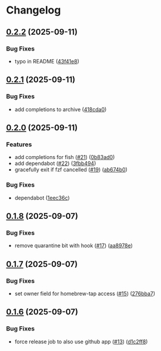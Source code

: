 # Changelog

## [0.2.2](https://github.com/hugginsio/talosctx/compare/v0.2.1...v0.2.2) (2025-09-11)


### Bug Fixes

* typo in README ([43f41e8](https://github.com/hugginsio/talosctx/commit/43f41e8410fd5715cc24eb4bc58e097eb02f5f5e))

## [0.2.1](https://github.com/hugginsio/talosctx/compare/v0.2.0...v0.2.1) (2025-09-11)


### Bug Fixes

* add completions to archive ([418cda0](https://github.com/hugginsio/talosctx/commit/418cda0a9d1b8133881c3a5508afa4e1d864034e))

## [0.2.0](https://github.com/hugginsio/talosctx/compare/v0.1.8...v0.2.0) (2025-09-11)


### Features

* add completions for fish ([#21](https://github.com/hugginsio/talosctx/issues/21)) ([0b83ad0](https://github.com/hugginsio/talosctx/commit/0b83ad031ae6314a29d4b49b12e3277f8b5597dd))
* add dependabot ([#22](https://github.com/hugginsio/talosctx/issues/22)) ([3fbb494](https://github.com/hugginsio/talosctx/commit/3fbb4943c8860ad7dacff2a3321d5de267b4c4bb))
* gracefully exit if fzf cancelled ([#19](https://github.com/hugginsio/talosctx/issues/19)) ([ab674b0](https://github.com/hugginsio/talosctx/commit/ab674b08b8a35371238c45530eceb626b1f94d37))


### Bug Fixes

* dependabot ([1eec36c](https://github.com/hugginsio/talosctx/commit/1eec36c5cd45b357fca1878cf1a3f88bdb325169))

## [0.1.8](https://github.com/hugginsio/talosctx/compare/v0.1.7...v0.1.8) (2025-09-07)


### Bug Fixes

* remove quarantine bit with hook ([#17](https://github.com/hugginsio/talosctx/issues/17)) ([aa8978e](https://github.com/hugginsio/talosctx/commit/aa8978e116a2970b3d478f0a0782e8d818a0f988))

## [0.1.7](https://github.com/hugginsio/talosctx/compare/v0.1.6...v0.1.7) (2025-09-07)


### Bug Fixes

* set owner field for homebrew-tap access ([#15](https://github.com/hugginsio/talosctx/issues/15)) ([276bba7](https://github.com/hugginsio/talosctx/commit/276bba76625f79674e3cf2e1175aa2af64d79f64))

## [0.1.6](https://github.com/hugginsio/talosctx/compare/v0.1.5...v0.1.6) (2025-09-07)


### Bug Fixes

* force release job to also use github app ([#13](https://github.com/hugginsio/talosctx/issues/13)) ([d1c2ff8](https://github.com/hugginsio/talosctx/commit/d1c2ff84a5ac1988a2b4ffa74943573c919972e9))
